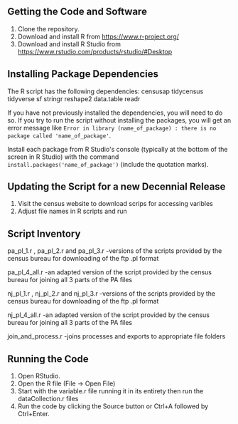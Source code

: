 ## Getting the Code and Software

1. Clone the repository. 
2. Download and install R from https://www.r-project.org/
3. Download and install R Studio from https://www.rstudio.com/products/rstudio/#Desktop

## Installing Package Dependencies 

The R script has the following dependencies: 
censusap
tidycensus
tidyverse
sf
stringr
reshape2
data.table
readr

If you have not previously installed the dependencies, you will need to do so. If you try to run the script without installing the packages, you will get an error message like 
`Error in library (name_of_package) : there is no package called 'name_of_package'`.

Install each package from R Studio's console (typically at the bottom of the screen in R Studio) with the command  `install.packages('name_of_package')` (include the quotation marks). 

## Updating the Script for a new Decennial Release 

1. Visit the census website to download scrips for accessing varibles
2. Adjust file names in R scripts and run

## Script Inventory
pa_pl_1.r , pa_pl_2.r and pa_pl_3.r 
-versions of the scripts provided by the census bureau for downloading of the ftp .pl format

pa_pl_4_all.r
-an adapted version of the script provided by the census bureau for joining all 3 parts of the PA files

nj_pl_1.r , nj_pl_2.r and nj_pl_3.r 
-versions of the scripts provided by the census bureau for downloading of the ftp .pl format

nj_pl_4_all.r
-an adapted version of the script provided by the census bureau for joining all 3 parts of the PA files

join_and_process.r 
-joins processes and exports to appropriate file folders 

## Running the Code

1. Open RStudio. 
2. Open the R file (File -> Open File)
3. Start with the variable.r file running it in its entirety then run the dataCollection.r files
4. Run the code by clicking the Source button or Ctrl+A followed by Ctrl+Enter.

